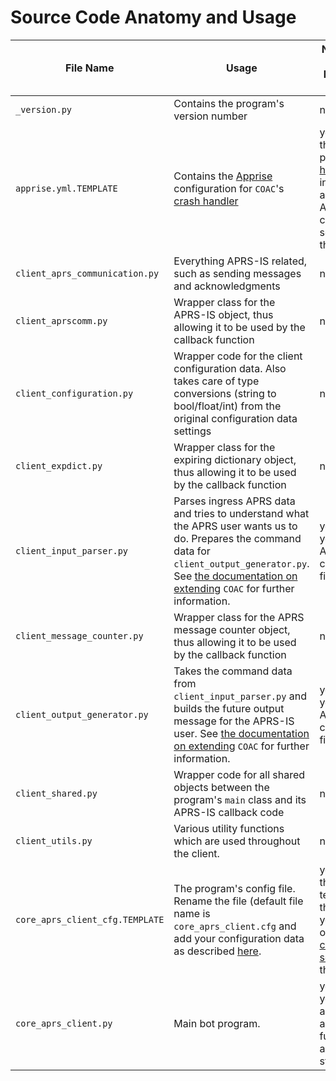 # Source Code Anatomy and Usage

| File Name                       | Usage                                                                                                                                                                                                                               | Needs to be modified before first use                                                                                                                              |
|---------------------------------|-------------------------------------------------------------------------------------------------------------------------------------------------------------------------------------------------------------------------------------|--------------------------------------------------------------------------------------------------------------------------------------------------------------------|
| `_version.py`                   | Contains the program's version number                                                                                                                                                                                               | no                                                                                                                                                                 |
| `apprise.yml.TEMPLATE`          | Contains the [Apprise](https://www.github.com/caronc/apprise) configuration for `COAC`'s [crash handler](configuration_subsections/config_crash_handler.md)                                                                         | yes; rename the file as per [crash handler](configuration_subsections/config_crash_handler.md) instructions and add the Apprise configuration settings to the file |
| `client_aprs_communication.py`  | Everything APRS-IS related, such as sending messages and acknowledgments                                                                                                                                                            | no                                                                                                                                                                 |
| `client_aprscomm.py`            | Wrapper class for the APRS-IS object, thus allowing it to be used by the callback function                                                                                                                                          | no                                                                                                                                                                 |
| `client_configuration.py`       | Wrapper code for the client configuration data. Also takes care of type conversions (string to bool/float/int) from the original configuration data settings                                                                        | no                                                                                                                                                                 |
| `client_expdict.py`             | Wrapper class for the expiring dictionary object, thus allowing it to be used by the callback function                                                                                                                              | no                                                                                                                                                                 |
| `client_input_parser.py`        | Parses ingress APRS data and tries to understand what the APRS user wants us to do. Prepares the command data for `client_output_generator.py`. See [the documentation on extending](extensions.md) `COAC` for further information. | yes; add your custom APRS parser code to this file                                                                                                                 |
| `client_message_counter.py`     | Wrapper class for the APRS message counter object, thus allowing it to be used by the callback function                                                                                                                             | no                                                                                                                                                                 |
| `client_output_generator.py`    | Takes the command data from `client_input_parser.py` and builds the future output message for the APRS-IS user. See [the documentation on extending](extensions.md) `COAC` for further information.                                 | yes; add your custom APRS output code to this file                                                                                                                 |
| `client_shared.py`              | Wrapper code for all shared objects between the program's `main` class and its APRS-IS callback code                                                                                                                                | no                                                                                                                                                                 |
| `client_utils.py`               | Various utility functions which are used throughout the client.                                                                                                                                                                     | no                                                                                                                                                                 |
| `core_aprs_client_cfg.TEMPLATE` | The program's config file. Rename the file (default file name is `core_aprs_client.cfg` and add your configuration data as described [here](configuration.md).                                                                      | yes; rename the file template and then add your very own [configuration settings](configuration.md) to the file                                                    |
| `core_aprs_client.py`           | Main bot program.                                                                                                                                                                                                                   | yes - in case you need to add additional functions and/or startup code.                                                                                            |



